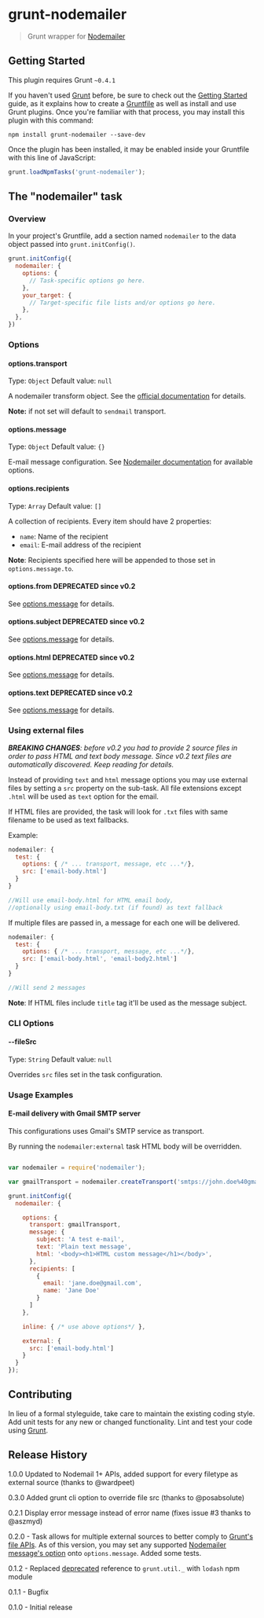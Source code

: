 # grunt-nodemailer

> Grunt wrapper for [Nodemailer](https://github.com/andris9/Nodemailer)



## Getting Started
This plugin requires Grunt `~0.4.1`

If you haven't used [Grunt](http://gruntjs.com/) before, be sure to check out the [Getting Started](http://gruntjs.com/getting-started) guide, as it explains how to create a [Gruntfile](http://gruntjs.com/sample-gruntfile) as well as install and use Grunt plugins. Once you're familiar with that process, you may install this plugin with this command:

```shell
npm install grunt-nodemailer --save-dev
```

Once the plugin has been installed, it may be enabled inside your Gruntfile with this line of JavaScript:

```js
grunt.loadNpmTasks('grunt-nodemailer');
```

## The "nodemailer" task

### Overview
In your project's Gruntfile, add a section named `nodemailer` to the data object passed into `grunt.initConfig()`.

```js
grunt.initConfig({
  nodemailer: {
    options: {
      // Task-specific options go here.
    },
    your_target: {
      // Target-specific file lists and/or options go here.
    },
  },
})
```

### Options

#### options.transport
Type: `Object`
Default value: `null`

A nodemailer transform object. See the [official documentation](https://github.com/nodemailer/nodemailer#transports) for details.

**Note:** if not set will default to `sendmail` transport.

#### options.message
Type: `Object`
Default value: `{}`

E-mail message configuration. See [Nodemailer documentation](https://github.com/andris9/Nodemailer#e-mail-message-fields) for available options.

#### options.recipients
Type: `Array`
Default value: `[]`

A collection of recipients. Every item should have 2 properties:

* `name`: Name of the recipient
* `email`: E-mail address of the recipient

**Note**: Recipients specified here will be appended to those set in `options.message.to`.

#### options.from **DEPRECATED since v0.2**

See [options.message](#optionsmessage) for details.

#### options.subject **DEPRECATED since v0.2**

See [options.message](#optionsmessage) for details.

#### options.html **DEPRECATED since v0.2**

See [options.message](#optionsmessage) for details.

#### options.text **DEPRECATED since v0.2**

See [options.message](#optionsmessage) for details.

### Using external files


_**BREAKING CHANGES**: before v0.2 you had to provide 2 source files in order to pass HTML and text body message. Since v0.2 text files are automatically discovered. Keep reading for details._

Instead of providing `text` and `html` message options you may use external files by setting a `src` property on the sub-task. All file extensions except `.html` will be used as `text` option for the email.

If HTML files are provided, the task will look for `.txt` files with same filename to be used as text fallbacks.

Example:

```js
nodemailer: {
  test: {
    options: { /* ... transport, message, etc ...*/},
    src: ['email-body.html']
  }
}

//Will use email-body.html for HTML email body,
//optionally using email-body.txt (if found) as text fallback
```

If multiple files are passed in, a message for each one will be delivered.

```js
nodemailer: {
  test: {
    options: { /* ... transport, message, etc ...*/},
    src: ['email-body.html', 'email-body2.html']
  }
}

//Will send 2 messages
```

**Note**: If HTML files include `title` tag it'll be used as the message subject.

### CLI Options

#### --fileSrc
Type: `String`
Default value: `null`

Overrides `src` files set in the task configuration.

### Usage Examples

#### E-mail delivery with Gmail SMTP server

This configurations uses Gmail's SMTP service as transport.

By running the `nodemailer:external` task HTML body will be overridden.

```js

var nodemailer = require('nodemailer');

var gmailTransport = nodemailer.createTransport('smtps://john.doe%40gmail.com:password@smtp.gmail.com');

grunt.initConfig({
  nodemailer: {

    options: {
      transport: gmailTransport,
      message: {
        subject: 'A test e-mail',
        text: 'Plain text message',
        html: '<body><h1>HTML custom message</h1></body>',
      },
      recipients: [
        {
          email: 'jane.doe@gmail.com',
          name: 'Jane Doe'
        }
      ]
    },

    inline: { /* use above options*/ },

    external: {
      src: ['email-body.html']
    }
  }
});
```

## Contributing
In lieu of a formal styleguide, take care to maintain the existing coding style. Add unit tests for any new or changed functionality. Lint and test your code using [Grunt](http://gruntjs.com/).

## Release History

1.0.0 Updated to Nodemail 1+ APIs, added support for every filetype as external source (thanks to @wardpeet)

0.3.0 Added grunt cli option to override file src (thanks to @posabsolute)

0.2.1 Display error message instead of error name (fixes issue #3 thanks to @aszmyd)

0.2.0 - Task allows for multiple external sources to better comply to [Grunt's file APIs](http://gruntjs.com/configuring-tasks#files). As of this version, you may set any supported [Nodemailer message's option](https://github.com/andris9/Nodemailer#e-mail-message-fields) onto `options.message`. Added some tests.

0.1.2 - Replaced [deprecated](http://gruntjs.com/blog/2013-11-21-grunt-0.4.2-released) reference to `grunt.util._` with `lodash` npm module

0.1.1 - Bugfix

0.1.0 - Initial release
